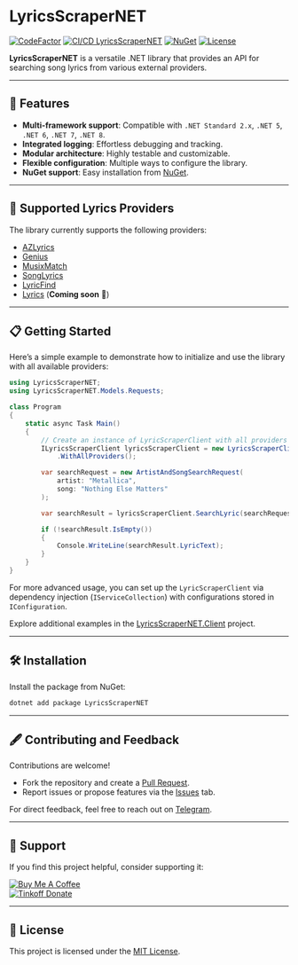 # LyricsScraperNET

[![CodeFactor](https://www.codefactor.io/repository/github/skuill/lyricsscrapernet/badge)](https://www.codefactor.io/repository/github/skuill/lyricsscrapernet)
[![CI/CD LyricsScraperNET](https://github.com/skuill/LyricsScraperNET/actions/workflows/cicd.yaml/badge.svg)](https://github.com/skuill/LyricsScraperNET/actions/workflows/cicd.yaml)
[![NuGet](https://img.shields.io/nuget/vpre/LyricsScraperNET?label=NuGet)](https://www.nuget.org/packages/LyricsScraperNET/)
[![License](https://img.shields.io/github/license/skuill/LyricsScraperNET)](./LICENSE)

**LyricsScraperNET** is a versatile .NET library that provides an API for searching song lyrics from various external providers. 

---

## 🌟 Features

- **Multi-framework support**: Compatible with `.NET Standard 2.x`, `.NET 5`, `.NET 6`, `.NET 7`, `.NET 8`.
- **Integrated logging**: Effortless debugging and tracking.
- **Modular architecture**: Highly testable and customizable.
- **Flexible configuration**: Multiple ways to configure the library.
- **NuGet support**: Easy installation from [NuGet](https://www.nuget.org/packages/LyricsScraperNET/).

---

## 🎤 Supported Lyrics Providers

The library currently supports the following providers:

- [AZLyrics](https://www.azlyrics.com/)
- [Genius](https://genius.com/)
- [MusixMatch](https://www.musixmatch.com/)
- [SongLyrics](https://www.songlyrics.com/)
- [LyricFind](https://www.lyricfind.com/)
- [Lyrics](https://www.lyrics.com/) (**Coming soon** 🚧)

---

## 📋 Getting Started

Here’s a simple example to demonstrate how to initialize and use the library with all available providers:

```csharp
using LyricsScraperNET;
using LyricsScraperNET.Models.Requests;

class Program
{
    static async Task Main()
    {
        // Create an instance of LyricScraperClient with all providers
        ILyricsScraperClient lyricsScraperClient = new LyricsScraperClient()
            .WithAllProviders();

        var searchRequest = new ArtistAndSongSearchRequest(
            artist: "Metallica", 
            song: "Nothing Else Matters"
        );

        var searchResult = lyricsScraperClient.SearchLyric(searchRequest);

        if (!searchResult.IsEmpty())
        {
            Console.WriteLine(searchResult.LyricText);
        }
    }
}
```

For more advanced usage, you can set up the `LyricScraperClient` via dependency injection (`IServiceCollection`) with configurations stored in `IConfiguration`.

Explore additional examples in the [LyricsScraperNET.Client](LyricsScraperNET.Client/Program.cs) project.

---

## 🛠️ Installation

Install the package from NuGet:

```sh
dotnet add package LyricsScraperNET
```

---

## 🖋️ Contributing and Feedback

Contributions are welcome! 

- Fork the repository and create a [Pull Request](https://github.com/skuill/LyricScraperNET/pulls).
- Report issues or propose features via the [Issues](https://github.com/skuill/LyricScraperNET/issues/new) tab.

For direct feedback, feel free to reach out on [Telegram](https://t.me/skuill).

---

## 💖 Support

If you find this project helpful, consider supporting it:

[![Buy Me A Coffee](https://www.buymeacoffee.com/assets/img/custom_images/orange_img.png)](https://www.buymeacoffee.com/skuill)  
[![Tinkoff Donate](https://www.paypalobjects.com/en_US/i/btn/btn_donateCC_LG.gif)](https://www.tinkoff.ru/cf/3MNYeRds3s)

---

## 📜 License

This project is licensed under the [MIT License](./LICENSE).
